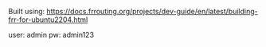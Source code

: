 Built using:
https://docs.frrouting.org/projects/dev-guide/en/latest/building-frr-for-ubuntu2204.html

user: admin
pw: admin123


